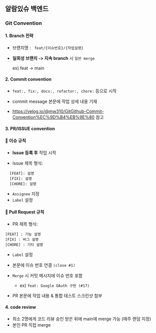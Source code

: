 ## 알람있슈 백엔드

### Git Convention
#### 1. Branch 전략
- 브랜치명 : ``` feat/{이슈번호}/{작업설명}``` 

- **일회성 브랜치 -> 지속 branch** 시 ```일반 merge```
  
  ex) feat -> main

#### 2. Commit convention
- ```feat:, fix:, docs:, refactor:, chore:``` 등으로 시작
- commit message 본문에 작업 상세 내용 기재

- https://velog.io/@mw310/GitGithub-Commit-Convention%EC%9D%B4%EB%9E%80 참고

#### 3. PR/ISSUE convention
#### 📌 이슈 규칙

- **Issue 등록 후** 작업 시작

- Issue 제목 형식:
```
  [FEAT]: 설명  
  [FIX]: 설명  
  [CHORE]: 설명
```
- ```Assignee``` 지정
- ```Label``` 설정


#### 🔀 Pull Request 규칙
- PR 제목 형식:
```
[FEAT] : 기능 설명
[FIX] : 버그 설명
[CHORE] : 기타 설명
```
- ```Label``` 설정
- 본문에 이슈 번호 연결 ```(close #1)```

- ```Merge``` 시 커밋 메시지에 이슈 번호 포함

   - ex) ```feat: Google OAuth 구현 (#17)```

- PR 본문에 작업 내용 & 통합 테스트 스크린샷 첨부

#### 4. code review
- 최소 2명에게 코드 리뷰 승인 받은 뒤에 main에 merge 가능 (매주 랜덤 지정)
- 본인 PR 직접 merge
